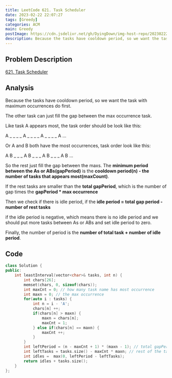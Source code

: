 ```yaml
---
title: LeetCode 621. Task Scheduler
date: 2023-02-22 22:07:27
tags: [Greedy]
categories: ACM
main: Greedy
postImage: https://cdn.jsdelivr.net/gh/DyingDown/img-host-repo/202302222253620.gif
description: Because the tasks have cooldown period, so we want the task with maximum occurrences do first.
---
```


## Problem Description

[621. Task Scheduler](https://leetcode.com/problems/task-scheduler/description/)

## Analysis

Because the tasks have cooldown period, so we want the task with maximum occurrences do first.

The other task can just fill the gap between the max occurrence task.

Like task A appears most, the task order should be look like this:

A _ _ _ _ A _ _ _ _ A _ _ _ _ A ...

Or A and B both have the most occurrences, task order look like this:

A B _ _ _ A B _ _ _  A B _ _ _ A B ...

So the rest just fill the gap between the maxs.  The **minimum period between the As or ABs(gapPeriod)** is the **cooldown period(n) - the number of tasks that appears most(maxCount)**. 

If the rest tasks are smaller than the **total gapPeriod**,  which is the number of gap times the **gapPeriod \* max occurrence**

 Then we check if there is idle period, if the **idle period =  total gap period - number of rest tasks** 

if the idle period is negative, which means there is no idle period and we should put more tasks between As or ABs and set idle period to zero.

Finally, the number of period is the **number of total task + number of idle period**.

## Code

```c++
class Solution {
public:
    int leastInterval(vector<char>& tasks, int n) {
        int chars[26];
        memset(chars, 0, sizeof(chars));
        int maxCnt = 0; // how many task name has most occurrence
        int maxn = 0; // the max occurrence
        for(auto i : tasks) {
            int n = i - 'A';
            chars[n] ++;
            if(chars[n] > maxn) {
                maxn = chars[n];
                maxCnt = 1;
            } else if(chars[n] == maxn) {
                maxCnt ++;
            }
        }
        int leftPeriod = (n - maxCnt + 1) * (maxn - 1); // total gapPeriod
        int leftTasks = tasks.size() - maxCnt * maxn; // rest of the tasks
        int idles =  max(0, leftPeriod - leftTasks);
        return idles + tasks.size();
    }
};
```
